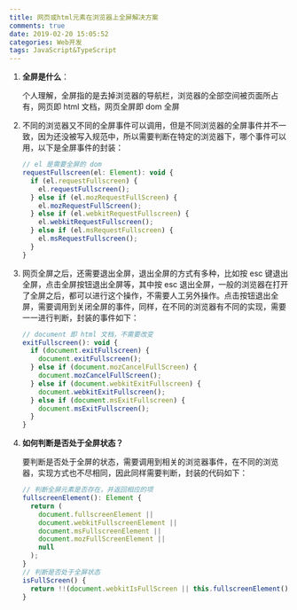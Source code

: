 ```yaml
---
title: 网页或html元素在浏览器上全屏解决方案
comments: true
date: 2019-02-20 15:05:52
categories: Web开发
tags: JavaScript&TypeScript
---
```


1. **全屏是什么**：

   个人理解，全屏指的是去掉浏览器的导航栏，浏览器的全部空间被页面所占有，网页即 html 文档，网页全屏即 dom 全屏

2. 不同的浏览器又不同的全屏事件可以调用，但是不同浏览器的全屏事件并不一致，因为还没被写入规范中，所以需要判断在特定的浏览器下，哪个事件可以用，以下是全屏事件的封装：

   ```js
   // el 是需要全屏的 dom
   requestFullscreen(el: Element): void {
     if (el.requestFullscreen) {
       el.requestFullscreen();
     } else if (el.mozRequestFullScreen) {
       el.mozRequestFullScreen();
     } else if (el.webkitRequestFullscreen) {
       el.webkitRequestFullscreen();
     } else if (el.msRequestFullscreen) {
       el.msRequestFullscreen();
     }
   }
   ```

3. 网页全屏之后，还需要退出全屏，退出全屏的方式有多种，比如按 esc 键退出全屏，点击全屏按钮退出全屏等，其中按 esc 退出全屏，一般的浏览器在打开了全屏之后，都可以进行这个操作，不需要人工另外操作。点击按钮退出全屏，需要调用到关闭全屏的事件，同样，在不同的浏览器有不同的实现，需要一一进行判断，封装的事件如下：

   ```js
   // document 即 html 文档，不需要改变
   exitFullscreen(): void {
     if (document.exitFullscreen) {
       document.exitFullscreen();
     } else if (document.mozCancelFullScreen) {
       document.mozCancelFullScreen();
     } else if (document.webkitExitFullscreen) {
       document.webkitExitFullscreen();
     } else if (document.msExitFullscreen) {
       document.msExitFullscreen();
     }
   }
   ```

4. **如何判断是否处于全屏状态？**

   要判断是否处于全屏的状态，需要调用到相关的浏览器事件，在不同的浏览器，实现方式也不尽相同，因此同样需要判断，封装的代码如下：

   ```js
   // 判断全屏元素是否存在，并返回相应的项
   fullscreenElement(): Element {
     return (
       document.fullscreenElement ||
       document.webkitFullscreenElement ||
       document.msFullscreenElement ||
       document.mozFullScreenElement ||
       null
     );
   }
   // 判断是否处于全屏状态
   isFullScreen() {
     return !!(document.webkitIsFullScreen || this.fullscreenElement());
   }
   ```
